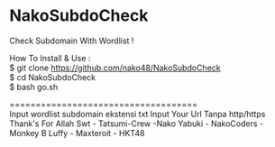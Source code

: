 # NakoSubdoCheck
Check Subdomain With Wordlist !

How To Install & Use :
</br>$ git clone https://github.com/nako48/NakoSubdoCheck
</br>$ cd NakoSubdoCheck
</br>$ bash go.sh

====================================</br>
Input wordlist subdomain ekstensi txt
Input Your Url Tanpa http/https
</br>
Thank's For Allah Swt - Tatsumi-Crew -Nako Yabuki - NakoCoders - Monkey B Luffy - Maxteroit - HKT48
